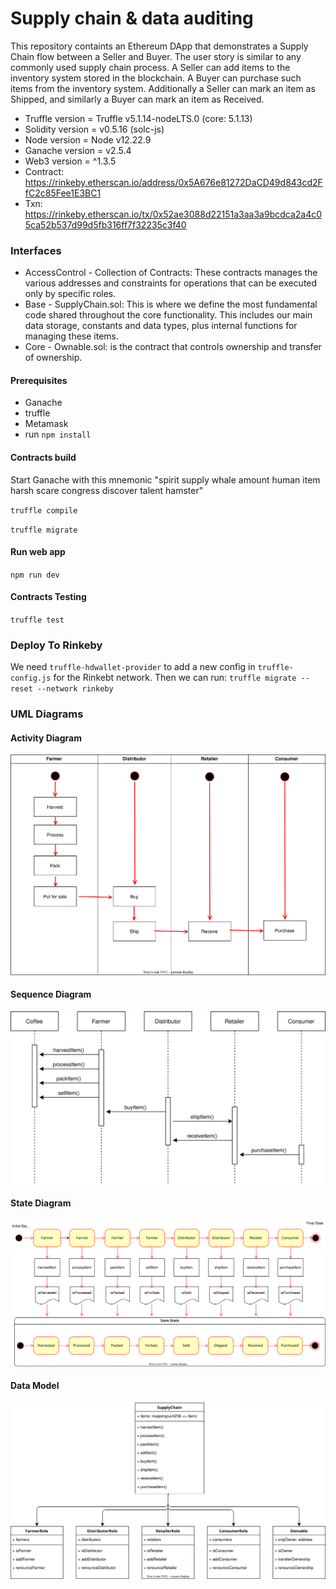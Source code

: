 # Supply chain & data auditing

This repository containts an Ethereum DApp that demonstrates a Supply Chain flow between a Seller and Buyer. The user story is similar to any commonly used supply chain process. A Seller can add items to the inventory system stored in the blockchain. A Buyer can purchase such items from the inventory system. Additionally a Seller can mark an item as Shipped, and similarly a Buyer can mark an item as Received.


- Truffle version = Truffle v5.1.14-nodeLTS.0 (core: 5.1.13)
- Solidity version = v0.5.16 (solc-js)
- Node version = Node v12.22.9
- Ganache version = v2.5.4
- Web3 version = ^1.3.5
- Contract: https://rinkeby.etherscan.io/address/0x5A676e81272DaCD49d843cd2FfC2c85Fee1E3BC1
- Txn: https://rinkeby.etherscan.io/tx/0x52ae3088d22151a3aa3a9bcdca2a4c05ca52b537d99d5fb316ff7f32235c3f40

### Interfaces

- AccessControl - Collection of Contracts: These contracts manages the various addresses and constraints for operations
  that can be executed only by specific roles.
- Base - SupplyChain.sol: This is where we define the most fundamental code shared throughout the core functionality.
  This includes our main data storage, constants and data types, plus internal functions for managing these items.
- Core - Ownable.sol: is the contract that controls ownership and transfer of ownership.

#### Prerequisites
- Ganache
- truffle
- Metamask
- run `npm install`

#### Contracts build

Start Ganache with this mnemonic "spirit supply whale amount human item harsh scare congress discover talent hamster"

`truffle compile`

`truffle migrate`

#### Run web app

`npm run dev`

#### Contracts Testing

`truffle test`

### Deploy To Rinkeby
We need `truffle-hdwallet-provider` to add a new config in `truffle-config.js` for the Rinkebt network.
Then we can run:
`truffle migrate --reset --network rinkeby `



### UML Diagrams
#### Activity Diagram
![](img/Activity_Diagram.svg)

#### Sequence Diagram
![](img/Sequence_Diagram.svg)

#### State Diagram
![](img/State_Diagram.svg)

#### Data Model
![](img/Class_Model.svg)
